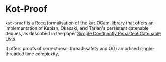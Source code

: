 # Kot-Proof

`kot-proof` is a Rocq formalisation of the [`kot` OCaml library](https://github.com/fpottier/kot) that offers an implementation of Kaplan,
Okasaki, and Tarjan's persistent catenable deques,
as described in the paper
[Simple Confluently Persistent Catenable Lists](http://www.aladdin.cs.cmu.edu/papers/pdfs/y2000/catenable.pdf).

It offers proofs of correctness, thread-safety and O(1) amortised single-threaded time complexity.

